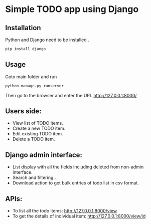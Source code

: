 # Simple TODO app using Django
## Installation

Python and Django need to be installed
.

```bash
pip install django
```

## Usage
Goto main folder and run

```python
python manage.py runserver
```
Then go to the browser and enter the URL http://127.0.0.1:8000/

## Users side:
- View list of TODO items.
- Create a new TODO item.
- Edit existing TODO item.
- Delete a TODO item.

## Django admin interface:
- List display with all the fields including deleted from non-admin interface.
- Search and filtering .
- Download action to get bulk entries of todo list in csv format.

## APIs:
- To list all the todo items: http://127.0.0.1:8000/view
- To get the details of individual item: http://127.0.0.1:8000/view/id
